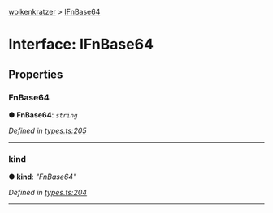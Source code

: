 [wolkenkratzer](../README.md) > [IFnBase64](../interfaces/ifnbase64.md)



# Interface: IFnBase64


## Properties
<a id="fnbase64"></a>

###  FnBase64

**●  FnBase64**:  *`string`* 

*Defined in [types.ts:205](https://github.com/arminhammer/wolkenkratzer/blob/ec8acae/src/types.ts#L205)*





___

<a id="kind"></a>

###  kind

**●  kind**:  *"FnBase64"* 

*Defined in [types.ts:204](https://github.com/arminhammer/wolkenkratzer/blob/ec8acae/src/types.ts#L204)*





___


